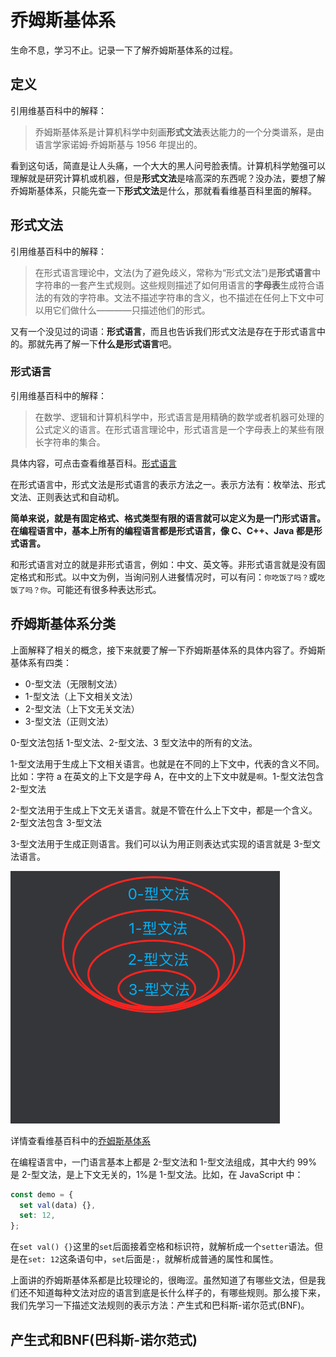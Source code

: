 # 乔姆斯基体系

生命不息，学习不止。记录一下了解乔姆斯基体系的过程。

## 定义

引用维基百科中的解释：

> 乔姆斯基体系是计算机科学中刻画**形式文法**表达能力的一个分类谱系，是由语言学家诺姆·乔姆斯基与 1956 年提出的。

看到这句话，简直是让人头痛，一个大大的黑人问号脸表情。计算机科学勉强可以理解就是研究计算机或机器，但是**形式文法**是啥高深的东西呢？没办法，要想了解乔姆斯基体系，只能先查一下**形式文法**是什么，那就看看维基百科里面的解释。

## 形式文法

引用维基百科中的解释：

> 在形式语言理论中，文法(为了避免歧义，常称为“形式文法”)是**形式语言**中字符串的一套产生式规则。这些规则描述了如何用语言的**字母表**生成符合语法的有效的字符串。文法不描述字符串的含义，也不描述在任何上下文中可以用它们做什么————只描述他们的形式。

又有一个没见过的词语：**形式语言**，而且也告诉我们形式文法是存在于形式语言中的。那就先再了解一下**什么是形式语言**吧。

### 形式语言

引用维基百科中的解释：

> 在数学、逻辑和计算机科学中，形式语言是用精确的数学或者机器可处理的公式定义的语言。在形式语言理论中，形式语言是一个字母表上的某些有限长字符串的集合。

具体内容，可点击查看维基百科。[形式语言](https://zh.wikipedia.org/wiki/%E5%BD%A2%E5%BC%8F%E8%AF%AD%E8%A8%80)

在形式语言中，形式文法是形式语言的表示方法之一。表示方法有：枚举法、形式文法、正则表达式和自动机。

**简单来说，就是有固定格式、格式类型有限的语言就可以定义为是一门形式语言。在编程语言中，基本上所有的编程语言都是形式语言，像 C、C++、Java 都是形式语言。**

和形式语言对立的就是非形式语言，例如：中文、英文等。非形式语言就是没有固定格式和形式。以中文为例，当询问别人进餐情况时，可以有问：`你吃饭了吗？`或`吃饭了吗？你`。可能还有很多种表达形式。

## 乔姆斯基体系分类

上面解释了相关的概念，接下来就要了解一下乔姆斯基体系的具体内容了。乔姆斯基体系有四类：

- 0-型文法（无限制文法）
- 1-型文法（上下文相关文法）
- 2-型文法（上下文无关文法）
- 3-型文法（正则文法）

0-型文法包括 1-型文法、2-型文法、3 型文法中的所有的文法。

1-型文法用于生成上下文相关语言。也就是在不同的上下文中，代表的含义不同。比如：字符 a 在英文的上下文是字母 A，在中文的上下文中就是`啊`。1-型文法包含 2-型文法

2-型文法用于生成上下文无关语言。就是不管在什么上下文中，都是一个含义。2-型文法包含 3-型文法

3-型文法用于生成正则语言。我们可以认为用正则表达式实现的语言就是 3-型文法语言。

![字形](../../images/文法关系.png)

详情查看维基百科中的[乔姆斯基体系](https://zh.wikipedia.org/wiki/%E4%B9%94%E5%A7%86%E6%96%AF%E5%9F%BA%E8%B0%B1%E7%B3%BB)

在编程语言中，一门语言基本上都是 2-型文法和 1-型文法组成，其中大约 99%是 2-型文法，是上下文无关的，1%是 1-型文法。比如，在 JavaScript 中：

```javascript
const demo = {
  set val(data) {},
  set: 12,
};
```

在`set val() {}`这里的`set`后面接着空格和标识符，就解析成一个`setter`语法。但是在`set: 12`这条语句中，`set`后面是`:`，就解析成普通的属性和属性。

上面讲的乔姆斯基体系都是比较理论的，很晦涩。虽然知道了有哪些文法，但是我们还不知道每种文法对应的语言到底是长什么样子的，有哪些规则。那么接下来，我们先学习一下描述文法规则的表示方法：产生式和巴科斯-诺尔范式(BNF)。

## 产生式和BNF(巴科斯-诺尔范式)
